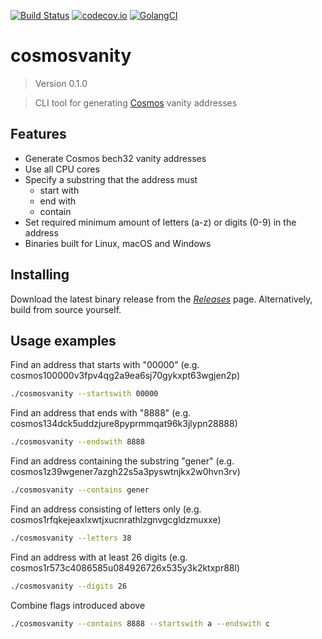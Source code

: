 [![Build Status](https://travis-ci.com/hukkinj1/cosmosvanity.svg?branch=master)](https://travis-ci.com/hukkinj1/cosmosvanity)
[![codecov.io](https://codecov.io/gh/hukkinj1/cosmosvanity/branch/master/graph/badge.svg)](https://codecov.io/gh/hukkinj1/cosmosvanity)
[![GolangCI](https://golangci.com/badges/github.com/hukkinj1/cosmosvanity.svg)](https://golangci.com/r/github.com/hukkinj1/cosmosvanity)
# cosmosvanity

<!--- Don't edit the version line below manually. Let bump2version do it for you. -->
> Version 0.1.0

> CLI tool for generating [Cosmos](https://cosmos.network) vanity addresses

## Features
* Generate Cosmos bech32 vanity addresses
* Use all CPU cores
* Specify a substring that the address must
    * start with
    * end with
    * contain
* Set required minimum amount of letters (a-z) or digits (0-9) in the address
* Binaries built for Linux, macOS and Windows

## Installing
Download the latest binary release from the [_Releases_](https://github.com/hukkinj1/cosmosvanity/releases) page. Alternatively, build from source yourself.

## Usage examples
Find an address that starts with "00000" (e.g. cosmos100000v3fpv4qg2a9ea6sj70gykxpt63wgjen2p)
```bash
./cosmosvanity --startswith 00000
```

Find an address that ends with "8888" (e.g. cosmos134dck5uddzjure8pyprmmqat96k3jlypn28888)
```bash
./cosmosvanity --endswith 8888
```

Find an address containing the substring "gener" (e.g. cosmos1z39wgener7azgh22s5a3pyswtnjkx2w0hvn3rv)
```bash
./cosmosvanity --contains gener
```

Find an address consisting of letters only (e.g. cosmos1rfqkejeaxlxwtjxucnrathlzgnvgcgldzmuxxe)
```bash
./cosmosvanity --letters 38
```

Find an address with at least 26 digits (e.g. cosmos1r573c4086585u084926726x535y3k2ktxpr88l)
```bash
./cosmosvanity --digits 26
```

Combine flags introduced above
```bash
./cosmosvanity --contains 8888 --startswith a --endswith c
```
